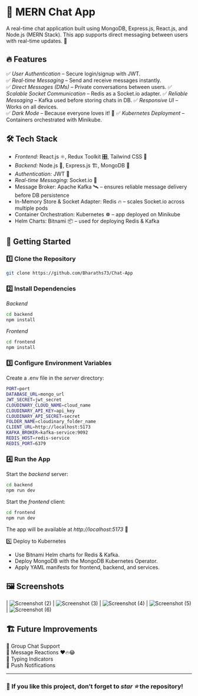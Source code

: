 # 💬 MERN Chat App  

A real-time chat application built using MongoDB, Express.js, React.js, and Node.js (MERN Stack). This app supports direct messaging between users with real-time updates. 🚀  

## 🔥 Features  

✅ *User Authentication* – Secure login/signup with JWT.  
✅ *Real-time Messaging* – Send and receive messages instantly.  
✅ *Direct Messages (DMs)* – Private conversations between users. 
✅ *Scalable Socket Communication* – Redis as a Socket.io adapter.
✅ *Reliable Messaging* – Kafka used before storing chats in DB.
✅ *Responsive UI* – Works on all devices.  
✅ *Dark Mode* – Because everyone loves it! 🌙 
✅ *Kubernetes Deployment* – Containers orchestrated with Minikube.

## 🛠 Tech Stack  

- *Frontend:* React.js ⚛, Redux Toolkit 🎛, Tailwind CSS 🎨  
- *Backend:* Node.js 🚀, Express.js 🏗, MongoDB 🍃  
- *Authentication:* JWT 🔐  
- *Real-time Messaging:* Socket.io 🔄
- Message Broker: Apache Kafka 🛰 – ensures reliable message delivery before DB persistence
- In-Memory Store & Socket Adapter: Redis 🔥 – scales Socket.io across multiple pods
- Container Orchestration: Kubernetes ☸️ – app deployed on Minikube
- Helm Charts: Bitnami 📦 – used for deploying Redis & Kafka

## 🚀 Getting Started  

### 1️⃣ Clone the Repository  
```bash
git clone https://github.com/Bharaths73/Chat-App
```


### 2️⃣ Install Dependencies  
*Backend*  
```bash
cd backend
npm install
```

*Frontend*  
```bash
cd frontend
npm install
```


### 3️⃣ Configure Environment Variables  
Create a .env file in the *server* directory:  
```bash
PORT=port
DATABASE_URL=mongo_url
JWT_SECRET=jwt_secret
CLOUDINARY_CLOUD_NAME=cloud_name
CLOUDINARY_API_KEY=api_key
CLOUDINARY_API_SECRET=secret
FOLDER_NAME=cloudinary_folder_name
CLIENT_URL=http://localhost:5173
KAFKA_BROKER=kafka-service:9092
REDIS_HOST=redis-service
REDIS_PORT=6379
```

### 4️⃣ Run the App  
Start the *backend* server:  
```bash
cd backend
npm run dev
```

Start the *frontend* client:  
```bash
cd frontend
npm run dev
```


The app will be available at *http://localhost:5173* 🎉  

5️⃣ Deploy to Kubernetes

- Use Bitnami Helm charts for Redis & Kafka.
- Deploy MongoDB with the MongoDB Kubernetes Operator.
- Apply YAML manifests for frontend, backend, and services.

## 🖼 Screenshots  

| ![Screenshot (2)](https://github.com/user-attachments/assets/e3974c81-e94f-41bd-8b8c-d6a9d9873049) | ![Screenshot (3)](https://github.com/user-attachments/assets/69c68b4f-d05f-4bbb-98dd-f4d91fd7bd83) | ![Screenshot (4)](https://github.com/user-attachments/assets/bbb38e8d-3d58-4084-a17e-28bd5e6ff702) | 
![Screenshot (5)](https://github.com/user-attachments/assets/3b79de45-3fe0-4a5e-af28-ffb28f9450b6) | ![Screenshot (6)](https://github.com/user-attachments/assets/dc49ba33-3b55-427c-9a6e-62491b44052a)

## 🏗 Future Improvements  

🔹 Group Chat Support  
🔹 Message Reactions ❤🔥😂  
🔹 Typing Indicators  
🔹 Push Notifications   

---

### 🌟 If you like this project, don’t forget to *star ⭐* the repository!
